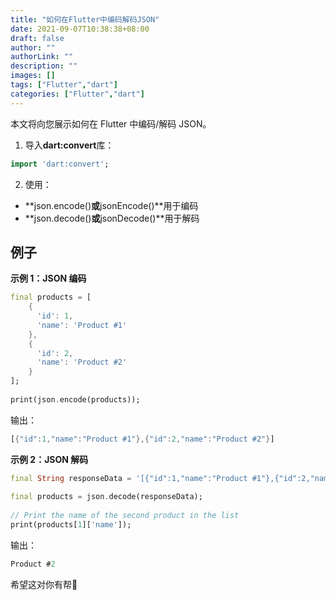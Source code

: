 ```yaml
---
title: "如何在Flutter中编码解码JSON"
date: 2021-09-07T10:38:38+08:00
draft: false
author: ""
authorLink: ""
description: ""
images: []
tags: ["Flutter","dart"]
categories: ["Flutter","dart"]
---
```


本文将向您展示如何在 Flutter 中编码/解码 JSON。

1. 导入**dart:convert**库：

```dart
import 'dart:convert';
```

2. 使用：

- **json.encode()**或**jsonEncode()**用于编码
- **json.decode()**或**jsonDecode()**用于解码

## **例子**

**示例 1：JSON 编码**

```dart
final products = [
    {
      'id': 1,
      'name': 'Product #1'
    },
    {
      'id': 2,
      'name': 'Product #2'
    }
];
  
print(json.encode(products)); 
```

输出：

```dart
[{"id":1,"name":"Product #1"},{"id":2,"name":"Product #2"}]
```

**示例 2：JSON 解码**

```dart
final String responseData = '[{"id":1,"name":"Product #1"},{"id":2,"name":"Product #2"}]';
  
final products = json.decode(responseData);
  
// Print the name of the second product in the list
print(products[1]['name']);
```

输出：

```dart
Product #2
```

希望这对你有帮🐖
